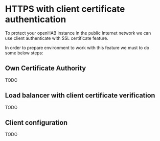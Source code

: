 # HTTPS with client certificate authentication

To protect your openHAB instance in the public Internet network we can use client authenticate with SSL certificate feature.

In order to prepare environment to work with this feature we must to do some below steps:

## Own Certificate Authority
TODO

## Load balancer with client certificate verification
TODO

## Client configuration
TODO

